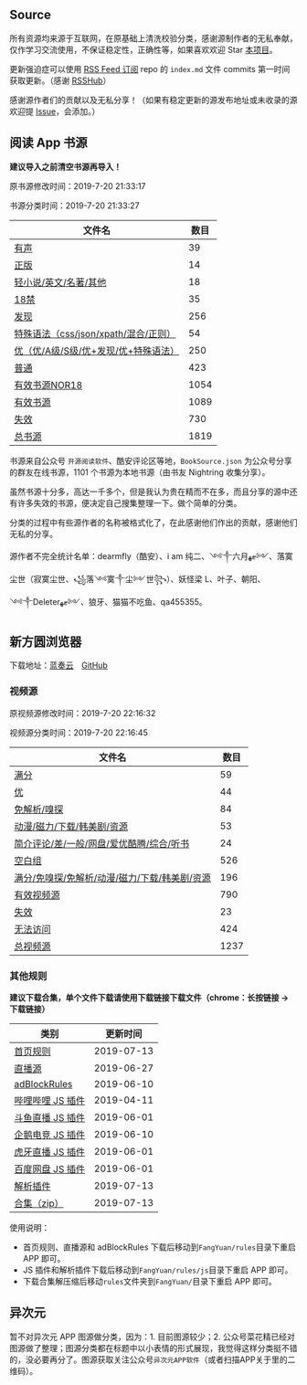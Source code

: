 ## Source

所有资源均来源于互联网，在原基础上清洗校验分类，感谢源制作者的无私奉献，仅作学习交流使用，不保证稳定性，正确性等，如果喜欢欢迎 Star [本项目](https://github.com/MoonBegonia/Source)。

更新强迫症可以使用 [RSS Feed 订阅](https://mb-rsshub.herokuapp.com/github/file/MoonBegonia/Source/master/docs/index.md) repo 的 `index.md` 文件 commits 第一时间获取更新。（感谢 [RSSHub](https://github.com/DIYgod/RSSHub)）

感谢源作者们的贡献以及无私分享！（如果有稳定更新的源发布地址或未收录的源欢迎提 [Issue](https://github.com/MoonBegonia/Source/issues)，会添加。）

## 阅读 App 书源

**建议导入之前清空书源再导入！**

原书源修改时间：2019-7-20 21:33:17

书源分类时间：2019-7-20 21:33:27

| 文件名                                                           | 数目 |
| ---------------------------------------------------------------- | ---- |
| [有声](./yuedu/audio.json)                                       | 39   |
| [正版](./yuedu/genuine.json)                                     | 14   |
| [轻小说/英文/名著/其他](./yuedu/others.json)                     | 18   |
| [18禁](./yuedu/R18.json)                                         | 35   |
| [发现](./yuedu/discover.json)                                    | 256  |
| [特殊语法（css/json/xpath/混合/正则）](./yuedu/special.json)     | 54   |
| [优（优/A级/S级/优+发现/优+特殊语法）](./yuedu/highQuality.json) | 250  |
| [普通](./yuedu/general.json)                                     | 423  |
| [有效书源NOR18](./yuedu/fullNOR18.json)                          | 1054 |
| [有效书源](./yuedu/full.json)                                    | 1089 |
| [失效](./yuedu/invalid.json)                                     | 730  |
| [总书源](./yuedu/fullSourceIncludeInvalid.json)                  | 1819 |

书源来自公众号 `开源阅读软件`、酷安评论区等地，`BookSource.json` 为公众号分享的群友在线书源，1101 个书源为本地书源（由书友 Nightring 收集分享）。

虽然书源十分多，高达一千多个，但是我认为贵在精而不在多，而且分享的源中还有许多失效的书源，便决定自己搜集整理一下。做个简单的分类。

分类的过程中有些源作者的名称被格式化了，在此感谢他们作出的贡献，感谢他们无私的分享。

源作者不完全统计名单：dearmfly（酷安）、i am 纯二、༺༒六月ޓﻬ༻、落寞尘世（寂寞尘世、꧁落༺寞༒尘༻世꧂）、妖怪梁 L、叶子、朝阳、༺༒Deleterޓﻬ༻、狼牙、猫猫不吃鱼、qa455355。

## 新方圆浏览器

下载地址：[蓝奏云](https://www.lanzous.com/b201988)&emsp;[GitHub](./fangyuan/新方圆浏览器_V6.0.0.0_C697_6000_jiagu_sign.zip)

### 视频源

原视频源修改时间：2019-7-20 22:16:32

视频源分类时间：2019-7-20 22:16:45

| 文件名                                                                   | 数目 |
| ------------------------------------------------------------------------ | ---- |
| [满分](./fangyuan/fullScore.json)                                        | 59   |
| [优](./fangyuan/highQuality.json)                                        | 44   |
| [免解析/嗅探](./fangyuan/notDetect.json)                                 | 84   |
| [动漫/磁力/下载/韩美剧/资源](./fangyuan/akmd.json)                       | 53   |
| [简介评论/差/一般/网盘/爱优酷腾/综合/听书](./fangyuan/others.json)       | 24   |
| [空白组](./fangyuan/emptyGroup.json)                                     | 526  |
| [满分/免嗅探/免解析/动漫/磁力/下载/韩美剧/资源](./fangyuan/general.json) | 196  |
| [有效视频源](./fangyuan/full.json)                                       | 790  |
| [失效](./fangyuan/invalid.json)                                          | 23   |
| [无法访问](./fangyuan/inaccessible.json)                                 | 424  |
| [总视频源](./fangyuan/videoSource/videoRule.json)                        | 1237 |

### 其他规则

**建议下载合集，单个文件下载请使用下载链接下载文件（chrome：长按链接 -> 下载链接）**

| 类别                                                      | 更新时间   |
| --------------------------------------------------------- | ---------- |
| [首页规则](./fangyuan/rules/home.json)                    | 2019-07-13 |
| [直播源](./fangyuan/rules/tvLive.json)                    | 2019-06-27 |
| [adBlockRules](./fangyuan/rules/adBlockRule.txt)          | 2019-06-10 |
| [哔哩哔哩 JS 插件](./fangyuan/rules/js/m.bilibili.com.js) | 2019-04-11 |
| [斗鱼直播 JS 插件](./fangyuan/rules/js/m.douyu.com.js)    | 2019-06-01 |
| [企鹅电竞 JS 插件](./fangyuan/rules/js/m.egame.qq.com.js) | 2019-06-10 |
| [虎牙直播 JS 插件](./fangyuan/rules/js/m.huya.com.js)     | 2019-06-01 |
| [百度网盘 JS 插件](./fangyuan/rules/js/pan.baidu.com.js)  | 2019-06-01 |
| [解析插件](./fangyuan/rules/js/global.js)                 | 2019-07-13 |
| [合集（zip）](./fangyuan/rules/rules.zip)                 | 2019-07-13 |

使用说明：

- 首页规则、直播源和 adBlockRules 下载后移动到`FangYuan/rules`目录下重启 APP 即可。
- JS 插件和解析插件下载后移动到`FangYuan/rules/js`目录下重启 APP 即可。
- 下载合集解压缩后移动`rules`文件夹到`FangYuan/`目录下重启 APP 即可。

## 异次元

暂不对异次元 APP 图源做分类，因为：1. 目前图源较少；2. 公众号菜花精已经对图源做了整理；图源分类都在标题中以小表情的形式展现，我觉得这样分类挺不错的，没必要再分了。图源获取关注公众号`异次元APP软件`（或者扫描APP关于里的二维码）。
